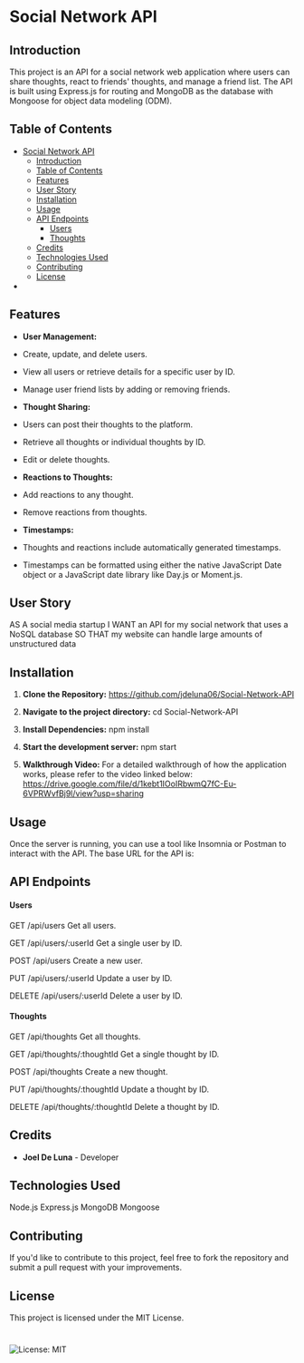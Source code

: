 # Social Network API

## Introduction

This project is an API for a social network web application where users can share thoughts, react to friends' thoughts, and manage a friend list. The API is built using Express.js for routing and MongoDB as the database with Mongoose for object data modeling (ODM).


## Table of Contents

- [Social Network API](#social-network-api)
  - [Introduction](#introduction)
  - [Table of Contents](#table-of-contents)
  - [Features](#features)
  - [User Story](#user-story)
  - [Installation](#installation)
  - [Usage](#usage)
  - [API Endpoints](#api-endpoints)
      - [Users](#users)
      - [Thoughts](#thoughts)
  - [Credits](#credits)
  - [Technologies Used](#technologies-used)
  - [Contributing](#contributing)
  - [License](#license)
- [](#)

## Features

- **User Management:** 
- Create, update, and delete users.
- View all users or retrieve details for a specific user by ID.
- Manage user friend lists by adding or removing friends.
  
- **Thought Sharing:**
- Users can post their thoughts to the platform.
- Retrieve all thoughts or individual thoughts by ID.
- Edit or delete thoughts.

- **Reactions to Thoughts:**
- Add reactions to any thought.
- Remove reactions from thoughts.
  
- **Timestamps:**
- Thoughts and reactions include automatically generated timestamps.
- Timestamps can be formatted using either the native JavaScript Date object or a JavaScript date library like Day.js or Moment.js.
  
## User Story

AS A social media startup
I WANT an API for my social network that uses a NoSQL database
SO THAT my website can handle large amounts of unstructured data

## Installation

1. **Clone the Repository:**
   https://github.com/jdeluna06/Social-Network-API

2. **Navigate to the project directory:**
cd Social-Network-API

3. **Install Dependencies:**
npm install

4. **Start the development server:**
npm start

5. **Walkthrough Video:**
   For a detailed walkthrough of how the application works, please refer to the video linked below:
   https://drive.google.com/file/d/1kebt1IOoIRbwmQ7fC-Eu-6VPRWvfBj9l/view?usp=sharing


## Usage
Once the server is running, you can use a tool like Insomnia or Postman to interact with the API. The base URL for the API is:

## API Endpoints
#### Users
GET /api/users
Get all users.

GET /api/users/:userId
Get a single user by ID.

POST /api/users
Create a new user.

PUT /api/users/:userId
Update a user by ID.

DELETE /api/users/:userId
Delete a user by ID.

#### Thoughts
GET /api/thoughts
Get all thoughts.

GET /api/thoughts/:thoughtId
Get a single thought by ID.

POST /api/thoughts
Create a new thought.

PUT /api/thoughts/:thoughtId
Update a thought by ID.

DELETE /api/thoughts/:thoughtId
Delete a thought by ID.

## Credits
- **Joel De Luna** - Developer

## Technologies Used
Node.js
Express.js
MongoDB
Mongoose

## Contributing
If you'd like to contribute to this project, feel free to fork the repository and submit a pull request with your improvements.

## License

This project is licensed under the MIT License.
# 
![License: MIT](https://img.shields.io/badge/License-MIT-yellow.svg)
